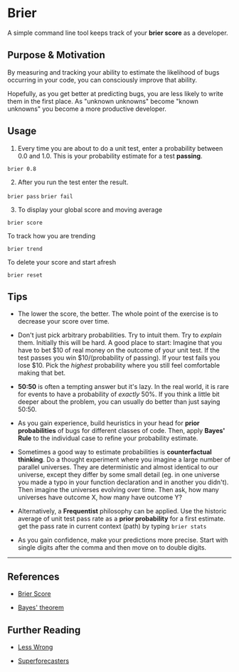 # Brier

A simple command line tool keeps track of your **brier score** as a developer.

## Purpose & Motivation

By measuring and tracking your ability to estimate the likelihood of bugs occurring in your code, you can
consciously improve that ability.

Hopefully, as you get better at predicting bugs, you are less likely to write them in the first place. As "unknown unknowns" become "known unknowns" you  become a more productive developer.

## Usage

1. Every time you are about to do a unit test, enter a probability between 0.0 and 1.0. This is your probability estimate for a test **passing**.

`brier 0.8`

2. After you run the test enter the result.

`brier pass`
`brier fail`

3. To display your global score and moving average

`brier score`

To track how you are trending

`brier trend`

To delete your score and start afresh

`brier reset`


## Tips

* The lower the score, the better. The whole point of the exercise is to decrease your score over time.

* Don't just pick arbitrary probabilities. Try to intuit them. Try to *explain* them. Initially this will be hard. A good place to start: Imagine that you have to bet $10 of real money on the outcome of your unit test. If the test passes you win $10/(probability of passing). If your test fails you lose $10. Pick the *highest* probability where you still feel comfortable making that bet.  

* **50:50** is often a tempting answer but it's lazy. In the real world, it is rare for events to have a probability of *exactly* 50%. If you think a little bit deeper about the problem, you can usually do better than just saying 50:50.

* As you gain experience, build heuristics in your head for **prior probabilities** of bugs for different classes of code. Then, apply **Bayes' Rule** to the individual case to refine your probability estimate.

* Sometimes a good way to estimate probabilities is **counterfactual thinking**. Do a thought experiment where you imagine a large number of parallel universes. They are deterministic and almost identical to our universe, except they differ by some small detail (eg. in one universe you made a typo in your function declaration and in another you didn't). Then imagine the universes evolving over time. Then ask, how many universes have outcome X, how many have outcome Y?

* Alternatively, a **Frequentist** philosophy can be applied. Use the historic average of unit test pass rate as a **prior probability** for a first estimate. get the pass rate in current context (path) by typing `brier stats` 

* As you gain confidence, make your predictions more precise. Start with single digits after the comma and then move on to double digits.

---

## References

* [Brier Score](https://en.wikipedia.org/wiki/Brier_score)

* [Bayes' theorem](https://en.wikipedia.org/wiki/Bayes%27_theorem)

## Further Reading

* [Less Wrong](https://www.lesswrong.com/)

* [Superforecasters](https://www.google.com/search?q=ISBN:0771070543)
